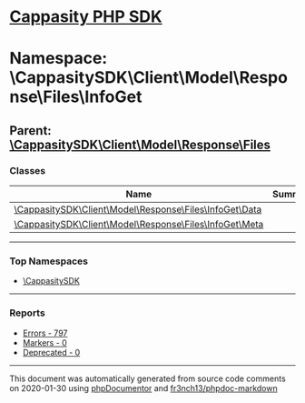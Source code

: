# [Cappasity PHP SDK](../home.md)

# Namespace: \CappasitySDK\Client\Model\Response\Files\InfoGet
## Parent: [\CappasitySDK\Client\Model\Response\Files](../namespaces/CappasitySDK.Client.Model.Response.Files.md)
### Classes
| Name | Summary |
| ---- | ------- |
| [\CappasitySDK\Client\Model\Response\Files\InfoGet\Data](../classes/CappasitySDK.Client.Model.Response.Files.InfoGet.Data.md) |  |
| [\CappasitySDK\Client\Model\Response\Files\InfoGet\Meta](../classes/CappasitySDK.Client.Model.Response.Files.InfoGet.Meta.md) |  |

---

### Top Namespaces

* [\CappasitySDK](../namespaces/CappasitySDK.html.md)

---

### Reports
* [Errors - 797](../reports/errors.md)
* [Markers - 0](../reports/markers.md)
* [Deprecated - 0](../reports/deprecated.md)

---

This document was automatically generated from source code comments on 2020-01-30 using [phpDocumentor](http://www.phpdoc.org/) and [fr3nch13/phpdoc-markdown](https://github.com/fr3nch13/phpdoc-markdown)

